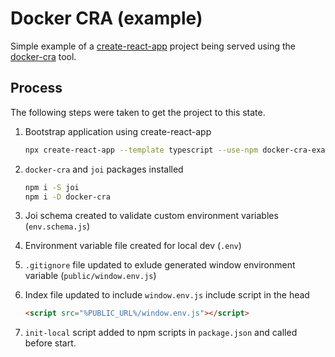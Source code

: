 # Docker CRA (example)

Simple example of a [create-react-app](https://create-react-app.dev/) project being served using the [docker-cra](https://github.com/danielemery/docker-cra) tool.

## Process

The following steps were taken to get the project to this state.

1. Bootstrap application using create-react-app

   ```sh
   npx create-react-app --template typescript --use-npm docker-cra-example
   ```

2. `docker-cra` and `joi` packages installed
   ```sh
   npm i -S joi
   npm i -D docker-cra
   ```
3. Joi schema created to validate custom environment variables (`env.schema.js`)
4. Environment variable file created for local dev (`.env`)
5. `.gitignore` file updated to exlude generated window environment variable (`public/window.env.js`)
6. Index file updated to include `window.env.js` include script in the head
   ```html
   <script src="%PUBLIC_URL%/window.env.js"></script>
   ```
7. `init-local` script added to npm scripts in `package.json` and called before start.
